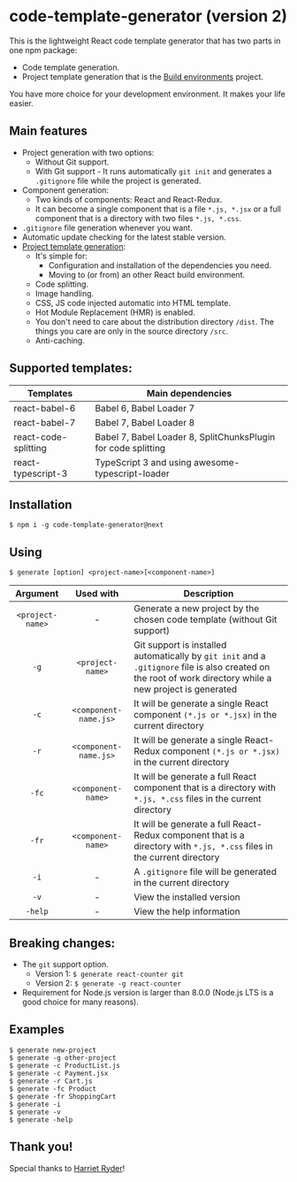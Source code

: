 # code-template-generator (version 2)
This is the lightweight React code template generator that has two parts in one npm package:
* Code template generation.
* Project template generation that is the [Build environments](https://github.com/nguyenkhois/build-environments) project.

You have more choice for your development environment. It makes your life easier.

## Main features
* Project generation with two options:
    * Without Git support.
    * With Git support - It runs automatically `git init` and generates a `.gitignore` file while the project is generated.
* Component generation:
    * Two kinds of components: React and React-Redux.
    * It can become a single component that is a file `*.js, *.jsx` or a full component that is a directory with two files `*.js, *.css`.
* `.gitignore` file generation whenever you want.
* Automatic update checking for the latest stable version.
* [Project template generation](https://github.com/nguyenkhois/build-environments):
    * It's simple for:
        * Configuration and installation of the dependencies you need.
        * Moving to (or from) an other React build environment.
    * Code splitting.
    * Image handling.
    * CSS, JS code injected automatic into HTML template.
    * Hot Module Replacement (HMR) is enabled.
    * You don't need to care about the distribution directory `/dist`. The things you care are only in the source directory `/src`.
    * Anti-caching.

## Supported templates:
|Templates|Main dependencies|
|---|---|
|react-babel-6|Babel 6, Babel Loader 7|
|react-babel-7|Babel 7, Babel Loader 8|
|react-code-splitting|Babel 7, Babel Loader 8, SplitChunksPlugin for code splitting|
|react-typescript-3|TypeScript 3 and using awesome-typescript-loader|

## Installation
`$ npm i -g code-template-generator@next`

## Using
`$ generate [option] <project-name>[<component-name>]`

| Argument | Used with | Description |
|:---:|:---:|---|
| `<project-name>` | - |  Generate a new project by the chosen code template (without Git support) |
|`-g`|`<project-name>`| Git support is installed automatically by `git init` and a `.gitignore` file is also created on the root of work directory while a new project is generated|
|`-c`|`<component-name.js>`|It will be generate a single React component `(*.js or *.jsx)` in the current directory|
|`-r`|`<component-name.js>`|It will be generate a single React-Redux component `(*.js or *.jsx)` in the current directory|
|`-fc`|`<component-name>`|It will be generate a full React component that is a directory with `*.js, *.css` files in the current directory|
|`-fr`|`<component-name>`|It will be generate a full React-Redux component that is a directory with `*.js, *.css` files in the current directory|
| `-i` |-| A `.gitignore` file will be generated in the current directory |
|`-v`|-|View the installed version|
|`-help`|-|View the help information|

## Breaking changes:
- The `git` support option.
    * Version 1: `$ generate react-counter git`
    * Version 2: `$ generate -g react-counter`
- Requirement for Node.js version is larger than 8.0.0 (Node.js LTS is a good choice for many reasons).

## Examples

````
$ generate new-project
$ generate -g other-project
$ generate -c ProductList.js
$ generate -c Payment.jsx
$ generate -r Cart.js
$ generate -fc Product
$ generate -fr ShoppingCart
$ generate -i
$ generate -v
$ generate -help
````

## Thank you!
Special thanks to [Harriet Ryder](https://medium.com/northcoders/creating-a-project-generator-with-node-29e13b3cd309)!